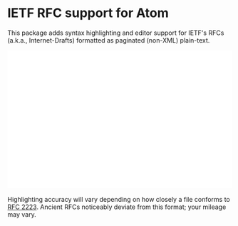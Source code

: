 <!-- vim:se noet lbr tw=72 sts=0 sw=4 ts=4 wrap:
--*- fill-column: 72; truncate-lines: nil; word-wrap: t; -*-->

IETF RFC support for Atom
========================================================================

This package adds syntax highlighting and editor support for IETF's RFCs
(a.k.a., Internet-Drafts) formatted as paginated (non-XML) plain-text.

![RFC 5690 highlighted using the Seti Syntax theme](./preview.svg)

Highlighting accuracy will vary depending on how closely a file conforms
to [RFC 2223][1]. Ancient RFCs noticeably deviate from this format; your
mileage may vary.

[1]: https://datatracker.ietf.org/doc/html/rfc2223

